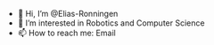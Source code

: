 - 👋 Hi, I’m @Elias-Ronningen
- 👀 I’m interested in Robotics and Computer Science
- 📫 How to reach me: Email 

<!---
Elias-Ronningen/Elias-Ronningen is a ✨ special ✨ repository because its `README.md` (this file) appears on your GitHub profile.
You can click the Preview link to take a look at your changes.
--->
